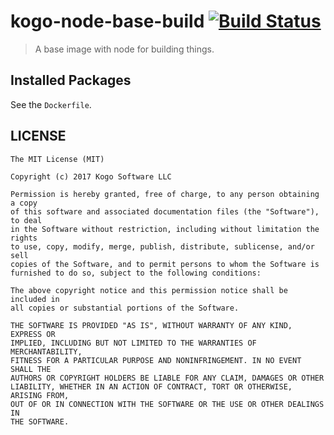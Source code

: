 # kogo-node-base-build [![Build Status][travis-image]][travis-url]
> A base image with node for building things.

## Installed Packages

See the `Dockerfile`.

## LICENSE

``````
The MIT License (MIT)

Copyright (c) 2017 Kogo Software LLC

Permission is hereby granted, free of charge, to any person obtaining a copy
of this software and associated documentation files (the "Software"), to deal
in the Software without restriction, including without limitation the rights
to use, copy, modify, merge, publish, distribute, sublicense, and/or sell
copies of the Software, and to permit persons to whom the Software is
furnished to do so, subject to the following conditions:

The above copyright notice and this permission notice shall be included in
all copies or substantial portions of the Software.

THE SOFTWARE IS PROVIDED "AS IS", WITHOUT WARRANTY OF ANY KIND, EXPRESS OR
IMPLIED, INCLUDING BUT NOT LIMITED TO THE WARRANTIES OF MERCHANTABILITY,
FITNESS FOR A PARTICULAR PURPOSE AND NONINFRINGEMENT. IN NO EVENT SHALL THE
AUTHORS OR COPYRIGHT HOLDERS BE LIABLE FOR ANY CLAIM, DAMAGES OR OTHER
LIABILITY, WHETHER IN AN ACTION OF CONTRACT, TORT OR OTHERWISE, ARISING FROM,
OUT OF OR IN CONNECTION WITH THE SOFTWARE OR THE USE OR OTHER DEALINGS IN
THE SOFTWARE.
``````

[travis-url]: https://travis-ci.org/kogosoftwarellc/docker-kogo-node-base-build
[travis-image]: http://img.shields.io/travis/kogosoftwarellc/docker-kogo-node-base-build.svg
